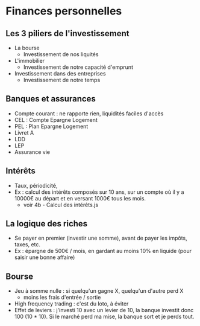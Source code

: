 # Finances personnelles
## Les 3 piliers de l'investissement
- La bourse
    - Investissement de nos liquités
- L'immobilier
    - Investissement de notre capacité d'emprunt
- Investissement dans des entreprises
    - Investissement de notre temps

## Banques et assurances
- Compte courant : ne rapporte rien, liquidités faciles d'accès
- CEL : Compte Epargne Logement
- PEL : Plan Epargne Logement
- Livret A
- LDD
- LEP
- Assurance vie

## Intérêts
- Taux, périodicité,
- Ex : calcul des intérêts composés sur 10 ans, sur un compte où il y a 10000€ au départ et en versant 1000€ tous les mois.
    - voir 4b - Calcul des intérêts.js

## La logique des riches
- Se payer en premier (investir une somme), avant de payer les impôts, taxes, etc.
- Ex : épargne de 500€ / mois, en gardant au moins 10% en liquide (pour saisir une bonne affaire)

## Bourse
- Jeu à somme nulle : si quelqu'un gagne X, quelqu'un d'autre perd X
    - moins les frais d'entrée / sortie
- High frequency trading : c'est du loto, à éviter
- Effet de leviers : j'investi 10 avec un levier de 10, la banque investit donc 100 (10 * 10). Si le marché perd ma mise, la banque sort et je perds tout.